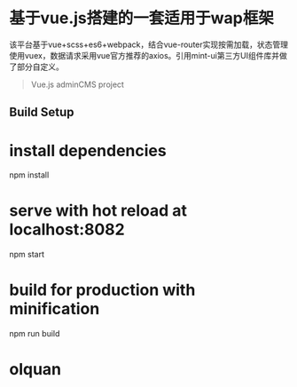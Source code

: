# 基于vue.js搭建的一套适用于wap框架
该平台基于vue+scss+es6+webpack，结合vue-router实现按需加载，状态管理使用vuex，数据请求采用vue官方推荐的axios。引用mint-ui第三方UI组件库并做了部分自定义。

> Vue.js adminCMS project

## Build Setup


# install dependencies
npm install

# serve with hot reload at localhost:8082

npm start

# build for production with minification

npm run build

# olquan
